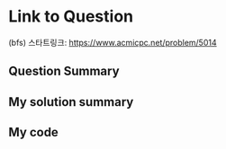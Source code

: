 # Link to Question
(bfs) 스타트링크: https://www.acmicpc.net/problem/5014
## Question Summary

## My solution summary

## My code

